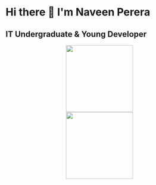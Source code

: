 # Hi there 👋 I'm Naveen Perera

## IT Undergraduate & Young Developer

<div align="center">
  <img height="180em" src="[https://github-readme-stats.vercel.app/api/top-langs/?username=nveen9&layout=compact&theme=algolia](https://github-readme-stats.vercel.app/api?username=nveen9&show_icons=true&theme=transparent)"/> 
</div>

<div align="center">
  <img height="180em" src="https://github-readme-stats.vercel.app/api/top-langs/?username=nveen9&layout=compact&theme=algolia"/> 
</div>
